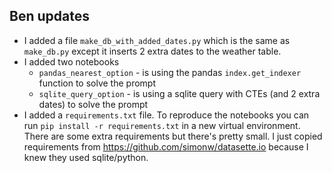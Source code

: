 ## Ben updates
- I added a file `make_db_with_added_dates.py` which is the same as `make_db.py` except it inserts 2 extra dates to the weather table.
- I added two notebooks
    - `pandas_nearest_option` - is using the pandas `index.get_indexer` function to solve the prompt
    - `sqlite_query_option` - is using a sqlite query with CTEs (and 2 extra dates) to solve the prompt
- I added a `requirements.txt` file. To reproduce the notebooks you can run `pip install -r requirements.txt` in a new virtual environment. There are some extra requirements but there's pretty small. I just copied requirements from https://github.com/simonw/datasette.io because I knew they used sqlite/python.